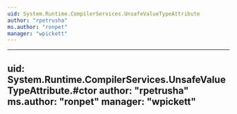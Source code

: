 ```yaml
---
uid: System.Runtime.CompilerServices.UnsafeValueTypeAttribute
author: "rpetrusha"
ms.author: "ronpet"
manager: "wpickett"
---
```


---
uid: System.Runtime.CompilerServices.UnsafeValueTypeAttribute.#ctor
author: "rpetrusha"
ms.author: "ronpet"
manager: "wpickett"
---
